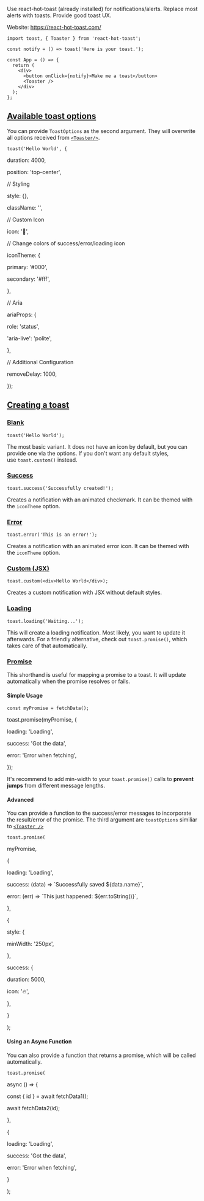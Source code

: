 Use react-hot-toast (already installed) for notifications/alerts. 
Replace most alerts with toasts. 
Provide good toast UX.

Website: https://react-hot-toast.com/

```tsx
import toast, { Toaster } from 'react-hot-toast';

const notify = () => toast('Here is your toast.');

const App = () => {
  return (
    <div>
      <button onClick={notify}>Make me a toast</button>
      <Toaster />
    </div>
  );
};
```

## [Available toast options](https://react-hot-toast.com/docs/toast#available-toast-options)

You can provide `ToastOptions` as the second argument. They will overwrite all options received from [`<Toaster/>`](https://react-hot-toast.com/docs/toaster).

```
toast('Hello World', {
```

duration: 4000,

position: 'top-center',

// Styling

style: {},

className: '',

// Custom Icon

icon: '👏',

// Change colors of success/error/loading icon

iconTheme: {

primary: '#000',

secondary: '#fff',

},

// Aria

ariaProps: {

role: 'status',

'aria-live': 'polite',

},

// Additional Configuration

removeDelay: 1000,

});

## [Creating a toast](https://react-hot-toast.com/docs/toast#creating-a-toast)

### [Blank](https://react-hot-toast.com/docs/toast#blank)

```
toast('Hello World');
```

The most basic variant. It does not have an icon by default, but you can provide one via the options. If you don't want any default styles, use `toast.custom()` instead.

### [Success](https://react-hot-toast.com/docs/toast#success)

```
toast.success('Successfully created!');
```

Creates a notification with an animated checkmark. It can be themed with the `iconTheme` option.

### [Error](https://react-hot-toast.com/docs/toast#error)

```
toast.error('This is an error!');
```

Creates a notification with an animated error icon. It can be themed with the `iconTheme` option.

### [Custom (JSX)](https://react-hot-toast.com/docs/toast#custom-jsx)

```
toast.custom(<div>Hello World</div>);
```

Creates a custom notification with JSX without default styles.

### [Loading](https://react-hot-toast.com/docs/toast#loading)

```
toast.loading('Waiting...');
```

This will create a loading notification. Most likely, you want to update it afterwards. For a friendly alternative, check out `toast.promise()`, which takes care of that automatically.

### [Promise](https://react-hot-toast.com/docs/toast#promise)

This shorthand is useful for mapping a promise to a toast. It will update automatically when the promise resolves or fails.

#### Simple Usage

```
const myPromise = fetchData();
```

toast.promise(myPromise, {

loading: 'Loading',

success: 'Got the data',

error: 'Error when fetching',

});

It's recommend to add min-width to your `toast.promise()` calls to **prevent jumps** from different message lengths.

#### Advanced

You can provide a function to the success/error messages to incorporate the result/error of the promise. The third argument are `toastOptions` similiar to [`<Toaster />`](https://react-hot-toast.com/docs/toaster)

```
toast.promise(
```

&#x20; myPromise,

{

loading: 'Loading',

success: (data) => \`Successfully saved ${data.name}\`,

error: (err) => \`This just happened: ${err.toString()}\`,

},

{

style: {

minWidth: '250px',

},

success: {

duration: 5000,

icon: '🔥',

},

}

);

#### Using an Async Function

You can also provide a function that returns a promise, which will be called automatically.

```
toast.promise(
```

async () => {

const { id } = await fetchData1();

await fetchData2(id);

},

{

loading: 'Loading',

success: 'Got the data',

error: 'Error when fetching',

}

);


